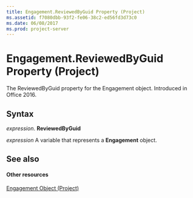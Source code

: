 ```yaml
---
title: Engagement.ReviewedByGuid Property (Project)
ms.assetid: f7080dbb-93f2-fe06-38c2-ed56fd3d73c0
ms.date: 06/08/2017
ms.prod: project-server
---
```



# Engagement.ReviewedByGuid Property (Project)

The ReviewedByGuid property for the Engagement object. Introduced in Office 2016.


## Syntax

 _expression_. **ReviewedByGuid**

 _expression_ A variable that represents a **Engagement** object.


## See also


#### Other resources


[Engagement Object (Project)](engagement-object-project.md)

